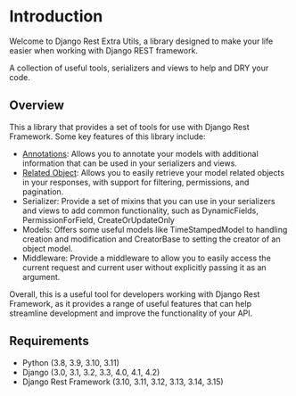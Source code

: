 # Introduction

Welcome to Django Rest Extra Utils, a library designed to make your life easier when working with Django REST framework.

A collection of useful tools, serializers and views to help and DRY your code.

## Overview

This a library that provides a set of tools for use with Django Rest Framework. Some key features of this library
include:

- [Annotations](/annotation/): Allows you to annotate your models with additional information that can be used in your 
  serializers and views.
- [Related Object](/related_object/): Allows you to easily retrieve your model related objects in your responses, with support for
  filtering, permissions, and pagination.
- Serializer: Provide a set of mixins that you can use in your serializers and views to add common functionality, such
  as DynamicFields, PermissionForField, CreateOrUpdateOnly
- Models: Offers some useful models like TimeStampedModel to handling creation and modification and CreatorBase to
  setting the creator of an object model.
- Middleware: Provide a middleware to allow you to easily access the current request and current user without explicitly
  passing it as an argument.

Overall, this is a useful tool for developers working with Django Rest Framework, as it provides a range of useful
features that can help streamline development and improve the functionality of your API.


## Requirements

- Python (3.8, 3.9, 3.10, 3.11)
- Django (3.0, 3.1, 3.2, 3.3, 4.0, 4.1, 4.2)
- Django Rest Framework (3.10, 3.11, 3.12, 3.13, 3.14, 3.15)